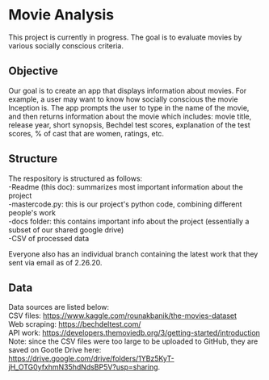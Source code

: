 # Movie Analysis
This project is currently in progress. The goal is to evaluate movies by various socially conscious criteria. 

## Objective  
Our goal is to create an app that displays information about movies. For example, a user may want to know how socially conscious the movie Inception is. The app prompts the user to type in the name of the movie, and then returns information about the movie which includes: movie title, release year, short synopsis, Bechdel test scores, explanation of the test scores, % of cast that are women, ratings, etc.

## Structure  
The respository is structured as follows:  
-Readme (this doc): summarizes most important information about the project    
-mastercode.py: this is our project's python code, combining different people's work  
-docs folder: this contains important info about the project (essentially a subset of our shared google drive)    
-CSV of processed data  
  
Everyone also has an individual branch containing the latest work that they sent via email as of 2.26.20.

## Data  
Data sources are listed below:  
CSV files: https://www.kaggle.com/rounakbanik/the-movies-dataset  
Web scraping: https://bechdeltest.com/  
API work: https://developers.themoviedb.org/3/getting-started/introduction  
Note: since the CSV files were too large to be uploaded to GitHub, they are saved on Gootle Drive here: https://drive.google.com/drive/folders/1YBz5KyT-jH_OTG0yfxhmN35hdNdsBP5V?usp=sharing.

